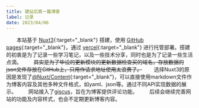 ```yaml
---
title: 建站后第一篇博客
label: 记录
date: 2023/04/06
---
```


&emsp;&emsp;本站基于 [Nuxt3](https://nuxt.com){:target="\_blank"} 搭建，使用 [GitHub pages](https://pages.github.com){:target="\_blank"}，通过 [vercel](https://vercel.com){:target="\_blank"} 进行托管部署。搭建的初衷是为了记录一些学习笔记，以及一些技术分享，同时也是为了记录一些生活点滴。
&emsp;&emsp;~~其实是为了毕设的更新模块的更新数据检查买的域名，存放数据的json文件存放在GitHub上，只用作请求地址使用太浪费了。~~
&emsp;&emsp;选择Nuxt3的原因是发现了[@Nuxt/Content](https://content.nuxtjs.org){:target="\_blank"}，可以直接使用markdown文件作为博客内容及其他多种文件格式，如yaml、json等。通过不同API实现数据的展示。
&emsp;&emsp;网站接入了[giscus](https://giscus.app/zh-CN)，旨在为博客提供评论功能。
&emsp;&emsp;后续会继续完善网站的功能及内容样式，也会不定期更新博客内容。